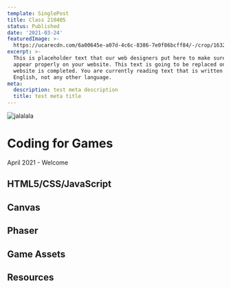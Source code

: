 ```yaml
---
template: SinglePost
title: Class 210405
status: Published
date: '2021-03-24'
featuredImage: >-
  https://ucarecdn.com/6a00645e-a07d-4c6c-8386-7e0f86bcff84/-/crop/1632x1853/0,596/-/preview/
excerpt: >-
  This is placeholder text that our web designers put here to make sure words
  appear properly on your website. This text is going to be replaced once the
  website is completed. You are currently reading text that is written in
  English, not any other language.
meta:
  description: test meta description
  title: test meta title
---
```


![jalalala](https://ucarecdn.com/59d8de4a-77f1-436d-b471-7f2df760ec6e/ "stest")

# Coding for Games
April 2021 - Welcome

## HTML5/CSS/JavaScript

## Canvas

## Phaser

## Game Assets

## Resources
